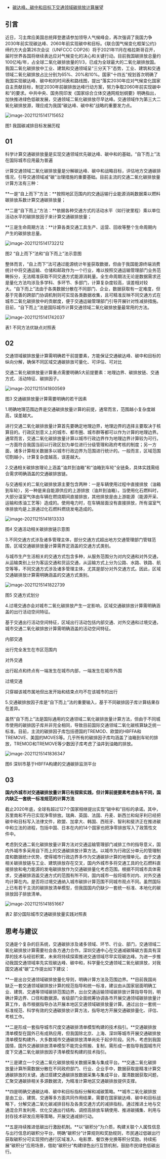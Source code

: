 - [碳达峰、碳中和目标下交通领域碳排放计算展望](https://mp.weixin.qq.com/s/27oFAINhQaiuhpy0FBzA4A)

## 引言

近日，习主席应美国总统拜登邀请参加领导人气候峰会，再次强调了我国力争2030年前实现碳达峰、2060年前实现碳中和目标。《联合国气候变化框架公约》缔约方大会第26次会议（UNFCCC  COP26）将于2021年11月在格拉斯哥召开，届时世界各国将继续表达应对气候变化的决心和关键行动。目前我国碳排放总量约100亿吨/年，占全球二氧化碳排放量的1/3，已成为全球最大的二氧化碳排放国。我国二氧化碳排放中工业、建筑和交通领域呈“三分天下”态势，工业、建筑和交通领域二氧化碳排放占比分别为65%、20%和10%。国家“十四五”规划首次明确了我国实现碳达峰、碳中和的时间表和路线图，提出“落实2030年应对气候变化国家自主贡献目标，制定2030年前碳排放达峰行动方案，努力争取2060年前实现碳中和”的要求。中共中央、国务院印发《国家综合立体交通网规划纲要》明确指出，加快推进绿色低碳发展，交通领域二氧化碳排放尽早达峰。交通领域作为第三大二氧化碳排放源，理应成为我国“碳达峰、碳中和”战略的重要发力点。

![image-20211215141715652](https://gitee.com/er-huomeng/img/raw/master/image-20211215141715652.png)

图1 我国碳减排目标发展历程

## 01 

科学计算交通碳排放量是实现交通领域优先碳达峰、碳中和的基础，“自下而上”法在国际城市应用最为普遍

计算交通领域二氧化碳排放量是分解碳达峰、碳中和战略目标，评估地方交通碳排情况，引导交通领域减“碳”治理措施的重要基础。目前主流的交通二氧化碳排放量计算方法有三种：

**一是“自上而下”方法：**按照地区范围内的交通运输行业能源消耗数据乘以燃料碳排放系数计算交通碳排放量；

**二是“自下而上”方法：**依据各种交通方式的活动水平（如行驶里程）乘以单位活动水平的碳排放因子来计算交通碳排放量；

**三是生命周期方法：**计算各类交通工具生产、运营、回收等整个生命周期内产生的碳排放总量。

![image-20211215141732212](https://gitee.com/er-huomeng/img/raw/master/image-20211215141732212.png)

图2 “自上而下”法和“自下而上”法示意图

整体而言，“自上而下”法可通过能源统计年鉴获取数据，但由于我国能源终端消费统计中将交通运输、仓储和邮政作为一个行业，难以按照交通运输管理部门业务范畴拆分，无法精准获取不同交通方式能源消耗量。全生命周期法无论是数据需求还是量化方法均涉及多学科、多环节、多部门，计算复杂度较高，误差相对较大。“自下而上”法由于各类数据分散在不同部门、企业，数据获取有一定难度，但基于完善的跨部门协调机制则可实现各类数据收集，且可精准反映不同交通方式在城市二氧化碳排放中的贡献度，便于交通运输管理部门引导开展针对性减排措施。目前，“自下而上”法是国际城市计算交通领域二氧化碳排放量最常用的方法。

![image-20211215141742037](https://gitee.com/er-huomeng/img/raw/master/image-20211215141742037.png)

表1 不同方法优缺点对照表

## 02 

交通领域碳排放量计算需明确若干前提要素，方能保证交通碳达峰、碳中和目标的纵向分解，确保不同区域交通碳排放可量化、可评估、可对比

交通二氧化碳排放量计算重点需要明确5大前提要素：地理边界、碳排放链、交通方式、活动特征、碳排因子。

![image-20211215141800569](https://gitee.com/er-huomeng/img/raw/master/image-20211215141800569.png)

图3 交通碳排放量计算需要明确的若干因素

1.明确地理范围边界是交通碳排放量计算的前提，通常而言，范围越小复杂度越高，误差越大。

进行交通二氧化碳排放量计算首先要确定地理边界，地理边界的选择主要取决于核算目的。行政区划意义上的城市、都市圈、城市群等都可以作为计算的地理边界。通常而言，交通二氧化碳排放量计算以城市行政边界作为地理边界计算较为可行。一方面符合我国当前以行政区划为单位进行分级管理和政府考核的制度；另一方面，诸多计算相关数据多以城市行政边界为范围进行统计的。一般而言，区域范围切割越小，计算复杂度越高，误差越大。

2.交通相关碳排放理论上涵盖“油井到油箱”和“油箱到车轮”全链条，具体实践需结合需求明确涵盖的交通碳排放链。

与交通相关的二氧化碳排放源主要包含两种：一是车辆使用过程中直接排放（油箱到车轮），另一种是来自能源供应的上游排放（油井到油箱）。当使用化石燃料时，大部分温室气体由车辆在燃烧期间直接排放，其他排放是由上游能源（能源开采、运输和炼油工艺等）造成的。使用电力时，在车辆层面没有直接排放，所有温室气体排放均是上游通过化石燃料燃烧发电造成的。

![image-20211215141813333](https://gitee.com/er-huomeng/img/raw/master/image-20211215141813333.png)

图4 交通活动相关碳排放链示意图

3.不同交通方式涉及诸多管理主体，部分交通方式超出地方交通管理部门管辖范围，区域交通碳排放量计算需界定涵盖的交通方式类别。

与城市生产生活相关的交通方式包含多种，从服务范围分为对内交通和对外交通，从运输类别上分为客运交通和货运交通，从运输方式上分为公路、水路、铁路、航空等等，不同交通方式涉及诸多管理主体，尤其是部分对外交通方式。因此，区域交通碳排放计算需明确涵盖的交通方式类别。

![image-20211215141822739](https://gitee.com/er-huomeng/img/raw/master/image-20211215141822739.png)

图5 交通方式划分

4.过境交通亦会对城市二氧化碳排放产生一定影响，区域交通碳排放计算需明确涵盖的出行活动空间特征。

基于交通出行活动空间特征，区域出行活动包括内部交通、对外交通和过境交通，城市交通二氧化碳排放计算需明确涵盖的活动空间特征。

内部交通

出行完全发生在市区范围内

对外交通

出行起点和终点有一端发生在城市内部，一端发生在城市外围

过境交通

只穿越该城市属地但出发开始和结束点均不在该城市的出行

5.交通碳排放因子库是“自下而上”法的重要输入，基于不同碳排因子库计算结果存在差异。

虽然“自下而上”法是国际通用的交通领域二氧化碳排放量计算方法，但由于不同城市使用的碳排因子库并非完全相同，导致目前国际交通领域二氧化碳核算缺乏统一标准。目前，主流的碳排因子库包括德国的TREMOD、欧盟的HBFFA和TREMOVE、美国的MOVES等。几乎所有的碳排因子库均涵盖了油箱到车轮的排放，TREMOD和TREMOVE等少数因子库考虑了油井到油箱的排放。

![image-20211215141836347](https://gitee.com/er-huomeng/img/raw/master/image-20211215141836347.png)

图6 深圳市基于HBFFA构建的交通碳排监测平台

## 03

**国内外城市对交通碳排放量计算已有探索实践，但计算前提要素考虑各有不同，国内缺乏一套统一标准规范的计算方法**

截止2020年底，全球有超过127个国家相继提出实现“碳中和”目标的承诺。其中，苏里南和不丹已实现净零排放。瑞典、英国、法国、丹麦、新西兰和匈牙利已经把碳中和目标写入法律文件，欧盟、加拿大、韩国、西班牙、智利和斐济正在推进碳中和立法的进程，包括中国、日本在内的14个国家也把净零排放写入了政策性文件中。

考虑到交通二氧化碳排放量计算方法对交通运输管理部门减排工作的指导意义，国内外城市多采用自下而上的交通碳排放计算方法。以城市为行政区分单元的管理制度和数据统计优势，使得城市行政边界多作为交通碳排计算的地理单元。由于交通相关碳排放链与工业、建筑排放存在交叉，国内外城市多将交通工具的化石燃料直接排放和电力能源的发电碳排放作为交通碳排量化考虑范围。根据不同城市具体需求，交通碳排涵盖交通方式的范围有所不同，国内城市一般将城市对内、对外交通均计算在内。是否将过境交通纳入城市碳排计算范围不同城市观点不同。虽然国际上已有若干主流的碳排放清单模型，但我国国内仍缺少一套统一标准、本地化的碳排放因子排放清单。

![image-20211215141851667](https://gitee.com/er-huomeng/img/raw/master/image-20211215141851667.png)

表2 部分国际城市交通碳排放量实践对照表

## 思考与建议

交通是个复杂的巨系统，交通碳排涉及诸多领域、环节、行业、部门，交通领域二氧化碳排放计算需要社会各方通力合作。深圳交通中心在交通减碳降碳方面具有深厚的技术与经验积累，未来将持续探索推进交通领域尽早实现碳达峰。为进一步推动我国交通领域率先实现碳达峰、碳中和，科学量化交通领域二氧化碳排放，对我国交通减“碳”工作提出如下建议：

**一是出台交通领域碳排放量化导则，明确计算方法及范围边界。**目前我国尚缺乏一套交通领域碳排放计算的规范指导和统一标准，建议由从国家层面明确工业、建筑、交通等领域碳排范围边界，出台交通运输领域碳排放计算指导导则，明确计算边界、口径和数据源。省级部门全面统筹协调各市开展交通领域碳排放量计算工作，各市根据指导办法开展本地区交通领域碳排放量计算。通过出台一套统一标准规范、科学有效的交通碳排放计算方法，指导地方开展交通碳排量化、评估、考核工作。

**二是形成一套指导城市尺度交通碳排清单模型构建的技术指引。**交通碳排放清单模型在国外已有成熟应用，但我国除北京、上海、深圳等城市开展交通碳排放清单模型构建外，大多数城市交通碳排放清单尚处于起步阶段。另外，考虑到我国国情，国外交通碳排放清单模型不能完全照搬、复制，需形成一套指导我国城市尺度下交通二氧化碳排放因子清单模型构建的技术指引。

**三是建立一个交通二氧化碳排放相关数据采集与集成平台。**交通二氧化碳排放量计算所需数据分散在不同政府部门、行业、企业手中，数据获取是精准计算交通碳排放的关键。通过搭建交通碳排放数据采集与集成平台，厘清数据获取问题，汇聚交通碳排相关多源数据流，为精准计算地区交通碳排放提供支撑。

**四是明确交通碳达峰、碳中和目标指标分解和减碳策略。**城市二氧化碳排放是由工业、建筑、交通等多方面共同作用结果，需要在国家碳达峰、碳中和目标战略下，分解交通二氧化碳减排目标及各类交通方式的减排指标。通过推进土地与交通混合开发利用、优化交通出行结构、调控高排放车辆使用、推进碳捕集、利用与封存技术研发应用等策略，开展交通减排行动。

**五是持续推进低碳出行激励机制。**以“碳积分”为介质，构建关联个人属性信息与出行信息的碳积分平台，明确“碳积分”计算规则和奖励规则，市民通过低碳出行获取碳积分可实现预约通行区域准入、电影票、餐饮券兑换等积分奖励。持续拓展“碳积分”应用场景，借助“碳积分”构建绿色出行互馈机制，鼓励市民绿色低碳出行。